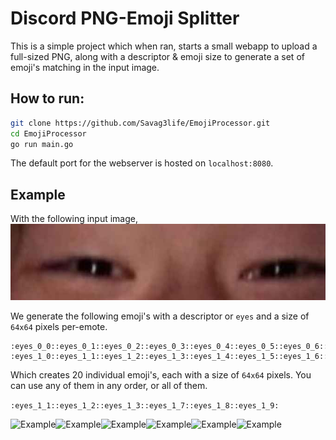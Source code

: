 # Discord PNG-Emoji Splitter
This is a simple project which when ran, starts a small webapp to upload a full-sized PNG, along with a descriptor & emoji size to generate a set of emoji's matching in the input image. 

## How to run:
```bash
git clone https://github.com/Savag3life/EmojiProcessor.git
cd EmojiProcessor
go run main.go
```
The default port for the webserver is hosted on `localhost:8080`.

## Example
With the following input image,
![Example](https://github.com/Savag3life/EmojiProcessor/blob/main/example/flow_eyes.png)

We generate the following emoji's with a descriptor or `eyes` and a size of `64x64` pixels per-emote.

```aiignore
:eyes_0_0::eyes_0_1::eyes_0_2::eyes_0_3::eyes_0_4::eyes_0_5::eyes_0_6::eyes_0_7::eyes_0_8::eyes_0_9:
:eyes_1_0::eyes_1_1::eyes_1_2::eyes_1_3::eyes_1_4::eyes_1_5::eyes_1_6::eyes_1_7::eyes_1_8::eyes_1_9:
```

Which creates 20 individual emoji's, each with a size of `64x64` pixels. You can use any of them in any order, or all of them.

```:eyes_1_1::eyes_1_2::eyes_1_3::eyes_1_7::eyes_1_8::eyes_1_9:```

![Example](https://github.com/Savag3life/EmojiProcessor/blob/main/example/output/eyes_1_1.png)![Example](https://github.com/Savag3life/EmojiProcessor/blob/main/example/output/eyes_1_2.png)![Example](https://github.com/Savag3life/EmojiProcessor/blob/main/example/output/eyes_1_3.png)![Example](https://github.com/Savag3life/EmojiProcessor/blob/main/example/output/eyes_1_7.png)![Example](https://github.com/Savag3life/EmojiProcessor/blob/main/example/output/eyes_1_8.png)![Example](https://github.com/Savag3life/EmojiProcessor/blob/main/example/output/eyes_1_9.png)